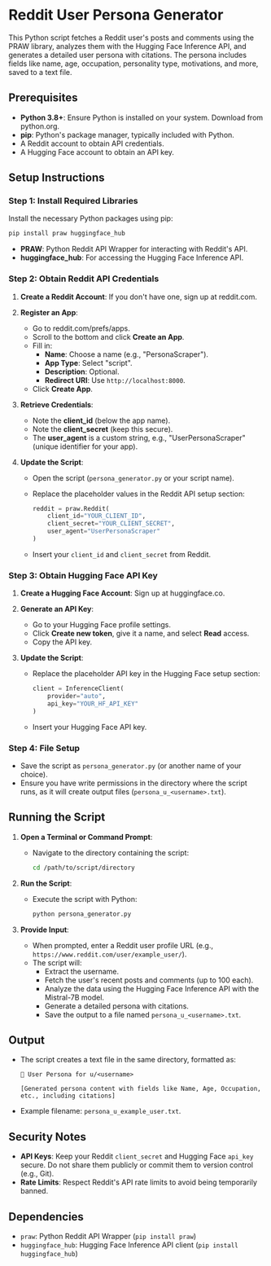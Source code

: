 # Reddit User Persona Generator

This Python script fetches a Reddit user's posts and comments using the PRAW library, analyzes them with the Hugging Face Inference API, and generates a detailed user persona with citations. The persona includes fields like name, age, occupation, personality type, motivations, and more, saved to a text file.

## Prerequisites

- **Python 3.8+**: Ensure Python is installed on your system. Download from python.org.
- **pip**: Python's package manager, typically included with Python.
- A Reddit account to obtain API credentials.
- A Hugging Face account to obtain an API key.

## Setup Instructions

### Step 1: Install Required Libraries

Install the necessary Python packages using pip:

```bash
pip install praw huggingface_hub
```

- **PRAW**: Python Reddit API Wrapper for interacting with Reddit's API.
- **huggingface_hub**: For accessing the Hugging Face Inference API.

### Step 2: Obtain Reddit API Credentials

1. **Create a Reddit Account**: If you don't have one, sign up at reddit.com.

2. **Register an App**:

   - Go to reddit.com/prefs/apps.
   - Scroll to the bottom and click **Create an App**.
   - Fill in:
     - **Name**: Choose a name (e.g., "PersonaScraper").
     - **App Type**: Select "script".
     - **Description**: Optional.
     - **Redirect URI**: Use `http://localhost:8000`.
   - Click **Create App**.

3. **Retrieve Credentials**:

   - Note the **client_id** (below the app name).
   - Note the **client_secret** (keep this secure).
   - The **user_agent** is a custom string, e.g., "UserPersonaScraper" (unique identifier for your app).

4. **Update the Script**:

   - Open the script (`persona_generator.py` or your script name).

   - Replace the placeholder values in the Reddit API setup section:

     ```python
     reddit = praw.Reddit(
         client_id="YOUR_CLIENT_ID",
         client_secret="YOUR_CLIENT_SECRET",
         user_agent="UserPersonaScraper"
     )
     ```

   - Insert your `client_id` and `client_secret` from Reddit.

### Step 3: Obtain Hugging Face API Key

1. **Create a Hugging Face Account**: Sign up at huggingface.co.

2. **Generate an API Key**:

   - Go to your Hugging Face profile settings.
   - Click **Create new token**, give it a name, and select **Read** access.
   - Copy the API key.

3. **Update the Script**:

   - Replace the placeholder API key in the Hugging Face setup section:

     ```python
     client = InferenceClient(
         provider="auto",
         api_key="YOUR_HF_API_KEY"
     )
     ```

   - Insert your Hugging Face API key.

### Step 4: File Setup

- Save the script as `persona_generator.py` (or another name of your choice).
- Ensure you have write permissions in the directory where the script runs, as it will create output files (`persona_u_<username>.txt`).

## Running the Script

1. **Open a Terminal or Command Prompt**:

   - Navigate to the directory containing the script:

     ```bash
     cd /path/to/script/directory
     ```

2. **Run the Script**:

   - Execute the script with Python:

     ```bash
     python persona_generator.py
     ```

3. **Provide Input**:

   - When prompted, enter a Reddit user profile URL (e.g., `https://www.reddit.com/user/example_user/`).
   - The script will:
     - Extract the username.
     - Fetch the user's recent posts and comments (up to 100 each).
     - Analyze the data using the Hugging Face Inference API with the Mistral-7B model.
     - Generate a detailed persona with citations.
     - Save the output to a file named `persona_u_<username>.txt`.

## Output

- The script creates a text file in the same directory, formatted as:

  ```
  👤 User Persona for u/<username>
  
  [Generated persona content with fields like Name, Age, Occupation, etc., including citations]
  ```

- Example filename: `persona_u_example_user.txt`.

## Security Notes

- **API Keys**: Keep your Reddit `client_secret` and Hugging Face `api_key` secure. Do not share them publicly or commit them to version control (e.g., Git).
- **Rate Limits**: Respect Reddit's API rate limits to avoid being temporarily banned.

## Dependencies

- `praw`: Python Reddit API Wrapper (`pip install praw`)
- `huggingface_hub`: Hugging Face Inference API client (`pip install huggingface_hub`)
